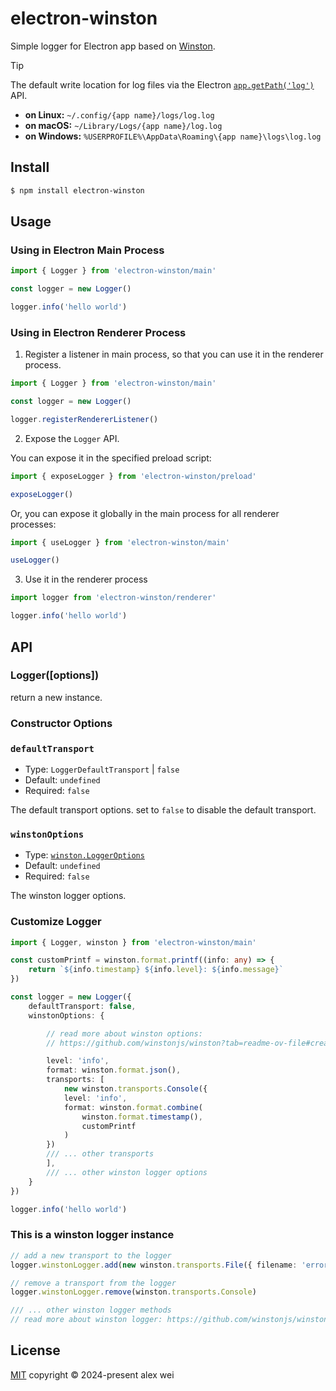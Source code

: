 # electron-winston

Simple logger for Electron app based on [Winston](https://github.com/winstonjs/winston).

> [!TIP]
> The default write location for log files via the Electron [`app.getPath('log')`](https://www.electronjs.org/docs/latest/api/app#appgetpathname) API.
>
> - **on Linux:** `~/.config/{app name}/logs/log.log`
> - **on macOS:** `~/Library/Logs/{app name}/log.log`
> - **on Windows:** `%USERPROFILE%\AppData\Roaming\{app name}\logs\log.log`

## Install

```sh
$ npm install electron-winston
```

## Usage

### Using in Electron Main Process

```ts
import { Logger } from 'electron-winston/main'

const logger = new Logger()

logger.info('hello world')
```

### Using in Electron Renderer Process

1. Register a listener in main process, so that you can use it in the renderer process.

```ts
import { Logger } from 'electron-winston/main'

const logger = new Logger()

logger.registerRendererListener()
```

2. Expose the `Logger` API.

You can expose it in the specified preload script:

```ts
import { exposeLogger } from 'electron-winston/preload'

exposeLogger()
```

Or, you can expose it globally in the main process for all renderer processes:

```ts
import { useLogger } from 'electron-winston/main'

useLogger()
```

3. Use it in the renderer process

```ts
import logger from 'electron-winston/renderer'

logger.info('hello world')
```

## API
### Logger([options])
return a new instance.

### Constructor Options

### `defaultTransport`

- Type: `LoggerDefaultTransport` | `false`
- Default: `undefined`
- Required: `false`

The default transport options. set to `false` to disable the default transport.

### `winstonOptions`
- Type: [`winston.LoggerOptions`](https://github.com/winstonjs/winston?tab=readme-ov-file#creating-your-own-logger)
- Default: `undefined`
- Required: `false`

The winston logger options.

### Customize Logger

```ts
import { Logger, winston } from 'electron-winston/main'

const customPrintf = winston.format.printf((info: any) => {
    return `${info.timestamp} ${info.level}: ${info.message}`
})

const logger = new Logger({
    defaultTransport: false,
    winstonOptions: {

        // read more about winston options:
        // https://github.com/winstonjs/winston?tab=readme-ov-file#creating-your-own-logger

        level: 'info',
        format: winston.format.json(),
        transports: [
            new winston.transports.Console({
            level: 'info',
            format: winston.format.combine(
                winston.format.timestamp(),
                customPrintf
            )
        })
        /// ... other transports
        ],
        /// ... other winston logger options
    }
})

logger.info('hello world')

```

### This is a winston logger instance

```ts
// add a new transport to the logger
logger.winstonLogger.add(new winston.transports.File({ filename: 'error.log', level: 'error' }))

// remove a transport from the logger
logger.winstonLogger.remove(winston.transports.Console)

/// ... other winston logger methods
// read more about winston logger: https://github.com/winstonjs/winston?tab=readme-ov-file#creating-your-own-logger
```

## License

[MIT](./LICENSE) copyright © 2024-present alex wei
